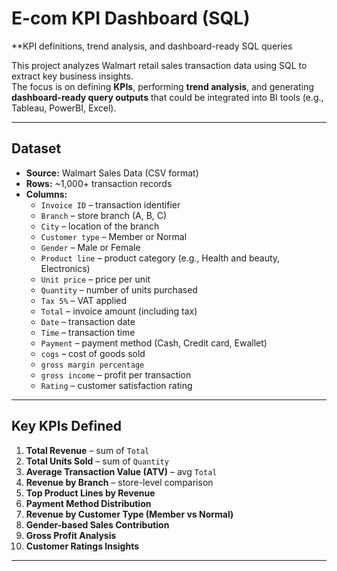 # E-com KPI Dashboard (SQL)

**KPI definitions, trend analysis, and dashboard-ready SQL queries

This project analyzes Walmart retail sales transaction data using SQL to extract key business insights.  
The focus is on defining **KPIs**, performing **trend analysis**, and generating **dashboard-ready query outputs** that could be integrated into BI tools (e.g., Tableau, PowerBI, Excel).

---

## Dataset
- **Source:** Walmart Sales Data (CSV format)  
- **Rows:** ~1,000+ transaction records  
- **Columns:**
  - `Invoice ID` – transaction identifier  
  - `Branch` – store branch (A, B, C)  
  - `City` – location of the branch  
  - `Customer type` – Member or Normal  
  - `Gender` – Male or Female  
  - `Product line` – product category (e.g., Health and beauty, Electronics)  
  - `Unit price` – price per unit  
  - `Quantity` – number of units purchased  
  - `Tax 5%` – VAT applied  
  - `Total` – invoice amount (including tax)  
  - `Date` – transaction date  
  - `Time` – transaction time  
  - `Payment` – payment method (Cash, Credit card, Ewallet)  
  - `cogs` – cost of goods sold  
  - `gross margin percentage`  
  - `gross income` – profit per transaction  
  - `Rating` – customer satisfaction rating  

---

## Key KPIs Defined
1. **Total Revenue** – sum of `Total`  
2. **Total Units Sold** – sum of `Quantity`  
3. **Average Transaction Value (ATV)** – avg `Total`  
4. **Revenue by Branch** – store-level comparison  
5. **Top Product Lines by Revenue**  
6. **Payment Method Distribution**  
7. **Revenue by Customer Type (Member vs Normal)**  
8. **Gender-based Sales Contribution**  
9. **Gross Profit Analysis**  
10. **Customer Ratings Insights**

---
